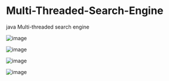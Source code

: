 # Multi-Threaded-Search-Engine
java Multi-threaded search engine

![image](https://user-images.githubusercontent.com/84064039/135759511-7bd8b974-73d0-4814-9d7a-8a5a0eeff286.png)


![image](https://user-images.githubusercontent.com/84064039/135759515-39a4a21a-dea1-4b5d-ba80-a29e3bd5f817.png)


![image](https://user-images.githubusercontent.com/84064039/135759518-6581c3bc-e638-4474-9cd0-031d78d93903.png)


![image](https://user-images.githubusercontent.com/84064039/135759523-058aa555-2326-45c0-ad3c-2971881952c1.png)
